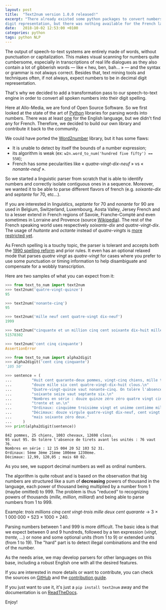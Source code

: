 ```yaml
---
layout: post
title:  "Text2num version 1.0.0 released!"
excerpt: "There already existed some python packages to convert numbers written in English into Python numbers or their decimal
digit representation, but there was nothing available for the French language. That's why we developed this library and shared it with the community."
date:   2018-10-02 12:53:00 +0100
categories: python
tags: python NLP
---
```


The output of speech-to-text systems are entirely made of words, without punctuation or capitalization. This makes visual scanning for numbers quite cumbersome,
especially in transcriptions of real life dialogues as they also contain a lot of gibberish words — like « heu, ben, bah… » — and the syntax or
grammar is not always correct. Besides that, text mining tools and techniques often, if not always, expect numbers to be in decimal digit representation.

That's why we decided to add a transformation pass to our speech-to-text engine in order to convert all spoken numbers into their digit spelling.

Here at Allo-Media, we are fond of Open Source Software. So we first looked at the state of the art of [Python](http://www.python.org) libraries for parsing words into numbers. There was at least [one](https://pypi.org/project/word2number/) for the English language, but we didn't find any for French. Therefore, we decided to build our own library and contribute it back to the community.

We could have ported the [Word2number](https://pypi.org/project/word2number/) library, but it has some flaws:

- It is unable to detect by itself the bounds of a number expression;
- its algorithm is weak (ex: `w2n.word_to_num('hundred five fifty') == 550`);
- French has some pecularities like « *quatre-vingt-dix-neuf* » vs « *nonante-neuf* ».

So we started a linguistic parser from scratch that is able to identify numbers and correctly isolate contiguous ones in a sequence. Moreover, we wanted it to be able
to parse different flavors of french (e.g. *soixante-dix* and *septante* for 70, etc…).

If you are interested in linguistics, *septante* for 70 and *nonante* for 90 are used in Belgium, Switzerland, Luxembourg, Aosta Valley, Jersey French and to a lesser extend in French regions of Savoie, Franche-Compté and even sometimes in Lorraine and Provence (source [Wikipedia](https://fr.wikipedia.org/wiki/70_(nombre)#Linguistique)). The rest of the French speaking world uses respectively *soixante-dix* and *quatre-vingt-dix*. The usage of *huitante* and *octante* instead of *quatre-vingts* is [more restricted yet](https://fr.wikipedia.org/wiki/80_(nombre)#Huitante).

As French spelling is a touchy topic, the parser is tolerant and accepts both the [1990 spelling reform](https://fr.wikipedia.org/wiki/Rectifications_orthographiques_du_fran%C3%A7ais_en_1990#Les_modifications_apport%C3%A9es) and prior rules. It even has an optional relaxed mode that parses *quatre vingt* as *quatre-vingt* for cases where you prefer to use some punctuation or timing information to help disambiguate and compensate for a wobbly transcription.

Here are two samples of what you can expect from it:

```python
>>> from text_to_num import text2num
>>> text2num('quatre-vingt-quinze')
95

>>> text2num('nonante-cinq')
95

>>> text2num('mille neuf cent quatre-vingt dix-neuf')
1999

>>> text2num("cinquante et un million cinq cent soixante dix-huit mille trois cent deux")
51578302

>>> text2num('cent cinq cinquante')
AssertionError
```

```python
>>> from text_to_num import alpha2digit
>>> alpha2digit('cent cinq cinquante')
'105 50'

>>> sentence = (
...         "Huit cent quarante-deux pommes, vingt-cinq chiens, mille trois chevaux, "
...         "douze mille six cent quatre-vingt-dix-huit clous.\n"
...         "Quatre-vingt-quinze vaut nonante-cinq. On tolère l'absence de tirets avant les unités : "
...         "soixante seize vaut septante six.\n"
...         "Nombres en série : douze quinze zéro zéro quatre vingt cinquante-deux cent trois cinquante deux "
...         "trente et un.\n"
...         "Ordinaux: cinquième troisième vingt et unième centième mille deux cent trentième.\n"
...         "Décimaux: douze virgule quatre-vingt dix-neuf, cent vingt virgule zéro cinq ; "
...         "mais soixante zéro deux."
...     )
>>> print(alpha2digit(sentence))
```

```
842 pommes, 25 chiens, 1003 chevaux, 12698 clous.
95 vaut 95. On tolère l'absence de tirets avant les unités : 76 vaut 76.
Nombres en série : 12 15 004 20 52 103 52 31.
Ordinaux: 5ème 3ème 21ème 100ème 1230ème.
Décimaux: 12,99, 120,05 ; mais 60 02.
```

As you see, we support decimal numbers as well as ordinal numbers.

The algorithm is quite robust and is based on the observation that big numbers are structured like a sum of **decreasing** powers of thousand in the language, each power of thousand being multiplied by a number from 1 (maybe omitted) to 999. The problem is thus "reduced" to recognizing powers of thousands (*mille, million, milliard*) and being able to parse numbers from 1 to 999.

Example: *trois millions cinq cent vingt-trois mille deux cent quarante* -> 3 × 1 000 000 + 523 × 1000 + 240.

Parsing numbers between 1 and 999 is more difficult. The basic idea is that we expect between 0 and 9 hundreds, followed by a ten expression (*vingt, trente, …*) or none and some optional units (from 1 to 9) or extended units (from 1 to 19). The "hard" part is to detect illegal combinations and the end of the number.

As the needs arise, we may develop parsers for other languages on this base, including a robust English one with all the desired features.

If you are interested in more details or want to contribute, you can check the sources on [GitHub](https://github.com/allo-media/text2num) and the [contribution guide](https://text2num.readthedocs.io/en/stable/contribute.html).

If you just want to use it, it's just a `pip install text2num` away and the documentation is on [ReadTheDocs](https://text2num.readthedocs.io/).

Enjoy!